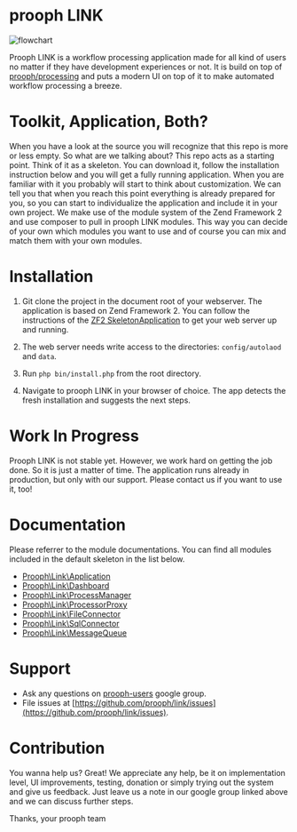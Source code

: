prooph LINK
===========

![flowchart](https://github.com/prooph/link-process-manager/blob/master/docs/img/flowchart.png)

Prooph LINK is a workflow processing application made for all kind of users no matter if they have development experiences or not. It is build on top of [prooph/processing](https://github.com/prooph/processing) and puts a modern UI on top of it to make automated workflow processing a breeze.

# Toolkit, Application, Both?

When you have a look at the source you will recognize that this repo is more or less empty. So what are we talking about?
This repo acts as a starting point. Think of it as a skeleton. You can download it, follow the installation instruction below and
you will get a fully running application. When you are familiar with it you probably will start to think about customization.
We can tell you that when you reach this point everything is already prepared for you, so you can start to individualize the application and include it in your own project.
We make use of the module system of the Zend Framework 2 and use composer to pull in prooph LINK modules. This way you can decide of your own which modules you want to use and of course you can mix and match them with your own modules.

# Installation

1. Git clone the project in the document root of your webserver. The application is based on Zend Framework 2.
You can follow the instructions of the [ZF2 SkeletonApplication](https://github.com/zendframework/ZendSkeletonApplication#web-server-setup) to get your web server up and running.

2. The web server needs write access to the directories: `config/autolaod` and `data`.

3. Run `php bin/install.php` from the root directory.

4. Navigate to prooph LINK in your browser of choice. The app detects the fresh installation and suggests the next steps.

# Work In Progress

Prooph LINK is not stable yet. However, we work hard on getting the job done. So it is just a matter of time.
The application runs already in production, but only with our support. Please contact us if you want to use it, too!

# Documentation

Please referrer to the module documentations. You can find all modules included in the default skeleton in the list below.

- [Prooph\Link\Application](https://github.com/prooph/link-app-core)
- [Prooph\Link\Dashboard](https://github.com/prooph/link-dashboard)
- [Prooph\Link\ProcessManager](https://github.com/prooph/link-process-manager)
- [Prooph\Link\ProcessorProxy](https://github.com/prooph/link-processor-proxy)
- [Prooph\Link\FileConnector](https://github.com/prooph/link-file-connector)
- [Prooph\Link\SqlConnector](https://github.com/prooph/link-sql-connector)
- [Prooph\Link\MessageQueue](https://github.com/prooph/link-message-queue)

# Support

- Ask any questions on [prooph-users](https://groups.google.com/forum/?hl=de#!forum/prooph) google group.
- File issues at [https://github.com/prooph/link/issues](https://github.com/prooph/link/issues).

# Contribution

You wanna help us? Great!
We appreciate any help, be it on implementation level, UI improvements, testing, donation or simply trying out the system and give us feedback.
Just leave us a note in our google group linked above and we can discuss further steps.

Thanks,
your prooph team
